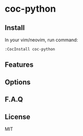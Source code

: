# coc-python

## Install

In your vim/neovim, run command:

```
:CocInstall coc-python
```

## Features


## Options

## F.A.Q

## License

MIT
